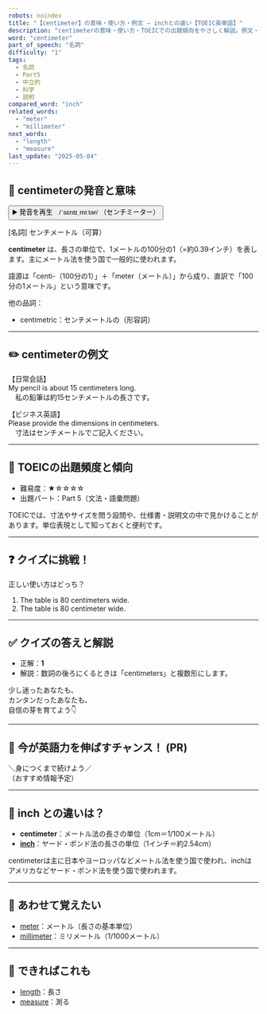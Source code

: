 ```yaml
---
robots: noindex
title: "【centimeter】の意味・使い方・例文 ― inchとの違い【TOEIC英単語】"
description: "centimeterの意味・使い方・TOEICでの出題傾向をやさしく解説。例文・クイズ付きでinchとの違いもわかりやすく学べます。"
word: "centimeter"
part_of_speech: "名詞"
difficulty: "1"
tags:
  - 名詞
  - Part5
  - 中立的
  - 科学
  - 説明
compared_word: "inch"
related_words:
  - "meter"
  - "millimeter"
next_words:
  - "length"
  - "measure"
last_update: "2025-05-04"
---
```


## 🔰 centimeterの発音と意味

<button class="play-audio" onclick="playTTS('centimeter')">
  <span class="play-audio-main">
    ▶️ 発音を再生　/ˈsɛntɪˌmiːtər/
  </span>
  <span class="play-audio-sub">
    （センチミーター）
  </span>
</button>

[名詞] センチメートル（可算）

**centimeter** は、長さの単位で、1メートルの100分の1（=約0.39インチ）を表します。主にメートル法を使う国で一般的に使われます。

語源は「centi-（100分の1）」＋「meter（メートル）」から成り、直訳で「100分の1メートル」という意味です。

他の品詞：  
- centimetric：センチメートルの（形容詞）

---

## ✏️ centimeterの例文

【日常会話】  
My pencil is about 15 centimeters long.  
　私の鉛筆は約15センチメートルの長さです。

【ビジネス英語】  
Please provide the dimensions in centimeters.  
　寸法はセンチメートルでご記入ください。

---

## 🎯 TOEICの出題頻度と傾向

- 難易度：★☆☆☆☆
- 出題パート：Part 5（文法・語彙問題）

TOEICでは、寸法やサイズを問う設問や、仕様書・説明文の中で見かけることがあります。単位表現として知っておくと便利です。

---

## ❓ クイズに挑戦！

正しい使い方はどっち？

1. The table is 80 centimeters wide.  
2. The table is 80 centimeter wide.

---

## ✅ クイズの答えと解説

- 正解：**1**
- 解説：数詞の後ろにくるときは「centimeters」と複数形にします。

少し迷ったあなたも、  
カンタンだったあなたも、  
自信の芽を育てよう👇️

---

## 🚀 今が英語力を伸ばすチャンス！ (PR)

<div class="info-center">
＼身につくまで続けよう／<br>  
（おすすめ情報予定）
</div>

---

## 🤔  inch との違いは？

- **centimeter**：メートル法の長さの単位（1cm＝1/100メートル）
- **[inch](/inch)**：ヤード・ポンド法の長さの単位（1インチ＝約2.54cm）

centimeterは主に日本やヨーロッパなどメートル法を使う国で使われ、inchはアメリカなどヤード・ポンド法を使う国で使われます。

---

## 🧩 あわせて覚えたい

- [meter](/meter)：メートル（長さの基本単位）
- [millimeter](/millimeter)：ミリメートル（1/1000メートル）

---

## 📖 できればこれも

- [length](/length)：長さ
- [measure](/measure)：測る

<!-- cvid: aid16_bid24 -->
